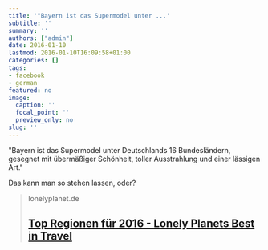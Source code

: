 ```yaml
---
title: '"Bayern ist das Supermodel unter ...'
subtitle: ''
summary: ''
authors: ["admin"]
date: 2016-01-10
lastmod: 2016-01-10T16:09:58+01:00
categories: []
tags:
- facebook
- german
featured: no
image:
  caption: ''
  focal_point: ''
  preview_only: no
slug: ''
---
```

"Bayern ist das Supermodel unter Deutschlands 16 Bundesländern, gesegnet mit übermäßiger Schönheit, toller Ausstrahlung und einer lässigen Art."

Das kann man so stehen lassen, oder?
> lonelyplanet.de
> ## [Top Regionen für 2016 - Lonely Planets Best in Travel](http://www.lonelyplanet.de/best-in-travel/top-regionen-2016.html)
>


